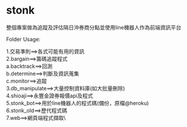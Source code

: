 # stonk


整個專案做為追蹤及評估隔日沖券商分點並使用line機器人作為前端資訊平台


Folder Usage:

1.交易準則==>各式可能有用的資訊\
2.bargain==>籌碼追蹤程式\
  a.backtrack==>回測\
  b.determine==>判斷及資訊蒐集\
  c.monitor==>追蹤\
3.db_manipulate==>大量控制資料庫(如大批量刪除)\
4.shioaji==>永豐金證券報價api及程式\
5.stonk_bot==>用於line機器人的程式碼(備份，原檔@heroku)\
6.stonk_old==>歷代程式碼\
7.web==>網頁端程式擷取\
